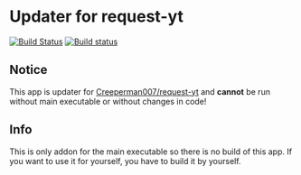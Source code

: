 # Updater for request-yt
[![Build Status](https://travis-ci.org/Creeperman007/request-yt-updater.svg?branch=master)](https://travis-ci.org/Creeperman007/request-yt-updater) [![Build status](https://ci.appveyor.com/api/projects/status/y17420yr917uoqbw?svg=true)](https://ci.appveyor.com/project/Creeperman007/request-yt-updater)
## Notice
This app is updater for [Creeperman007/request-yt](http://github.com/Creeperman007/request-yt) and **cannot** be run without main executable or without changes in code!
## Info
This is only addon for the main executable so there is no build of this app. If you want to use it for yourself, you have to build it by yourself.
